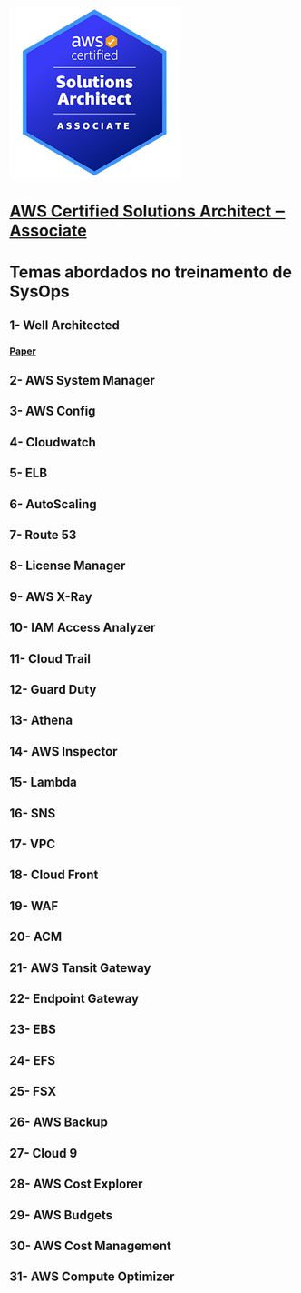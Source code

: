 ![Tux, the Linux mascot](assets/images/AWS-Certified-Solutions-Architect-Associate_badge.png)

# **[AWS Certified Solutions Architect ‒ Associate](https://aws.amazon.com/pt/certification/certified-solutions-architect-associate/?ch=sec&sec=rmg&d=1)**

# Temas abordados no treinamento de SysOps

## 1- Well Architected
 ### [Paper](https://wa.aws.amazon.com/wat.pillars.wa-pillars.pt_BR.html)
## 2- AWS System Manager
## 3- AWS Config 
## 4- Cloudwatch 
## 5- ELB 
## 6- AutoScaling
## 7- Route 53 
## 8- License Manager
## 9- AWS X-Ray
## 10- IAM Access Analyzer 
## 11- Cloud Trail 
## 12- Guard Duty 
## 13- Athena
## 14- AWS Inspector 
## 15- Lambda 
## 16- SNS
## 17- VPC
## 18- Cloud Front
## 19- WAF
## 20- ACM
## 21- AWS Tansit Gateway 
## 22- Endpoint Gateway 
## 23- EBS
## 24- EFS
## 25- FSX
## 26- AWS Backup 
## 27- Cloud 9
## 28- AWS Cost Explorer 
## 29- AWS Budgets 
## 30- AWS Cost Management
## 31- AWS Compute Optimizer

